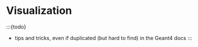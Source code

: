 # Visualization

:::{todo}

- tips and tricks, even if duplicated (but hard to find) in the Geant4 docs
  :::
